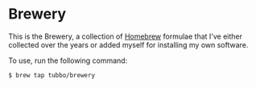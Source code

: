 # Brewery

This is the Brewery, a collection of [Homebrew](http://brew.sh) formulae that I've
either collected over the years or added myself for installing my own
software.

To use, run the following command:

```bash
$ brew tap tubbo/brewery
```
